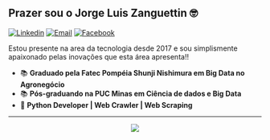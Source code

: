 <h2>Prazer sou o Jorge Luis Zanguettin 🤓</h2>

[![Linkedin](https://img.shields.io/badge/-LinkedIn-blue?style=flat&logo=Linkedin&logoColor=white)](https://www.linkedin.com/in/jorgezanguettin/)
[![Email](https://img.shields.io/badge/-Email-blue?style=flat&logo=gmail&logoColor=white)](mailto:jorgelzbr@gmail.com)
[![Facebook](https://img.shields.io/badge/-Facebook-blue?style=flat&logo=facebook&logoColor=white)](https://www.facebook.com/jorgezanguettin/)

Estou presente na area da tecnologia desde 2017 e sou simplismente apaixonado pelas inovações que esta área apresenta!! 

- 📚 <b>Graduado pela Fatec Pompéia Shunji Nishimura em Big Data no Agronegócio</b>
- 📚 <b>Pós-graduando na PUC Minas em Ciência de dados e Big Data</b>
- 🚀 <b>Python Developer | Web Crawler | Web Scraping</b>

<hr>

<p align="center"> 
  <img align="center" src="https://github-readme-stats.vercel.app/api/top-langs/?username=JorgeZanguettin&show_icons=true&layout=compact" />
</p>
